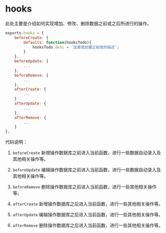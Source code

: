 # hooks

此处主要是介绍如何实现增加、修改、删除数据之前或之后所进行的操作。

```js
exports.hooks = {
    beforeCreate: {
        defaults: function(hooksTodo){
            hooksTodo.desc = '这是我创建之前改的描述';
        }
    },
    beforeUpdate: {
        ...
    },
    beforeRemove: {
        ...
    },
    afterCreate: {
        ...
    }
    afterUpdate: {
        ...
    },
    afterRemove: {
        ...
    }
};
```
代码说明：
1. `beforeCreate` 新增操作数据库之前进入当前函数，进行一些数据自动录入及其他相关操作等。

2. `beforeUpdate` 编辑操作数据库之前进入当前函数，进行一些数据自动录入及其他相关操作等。

3. `beforeRemove` 删除操作数据库之前进入当前函数，进行一些其他相关操作等。

4. `afterCreate` 新增操作数据库之后进入当前函数，进行一些其他相关操作等。

5. `afterUpdate` 编辑操作数据库之后进入当前函数，进行一些其他相关操作等。

6. `afterRemove` 删除操作数据库之后进入当前函数，进行一些其他相关操作等。


